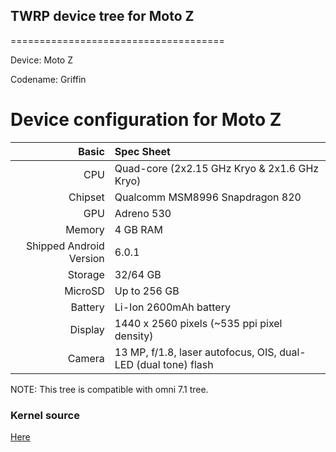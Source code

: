## TWRP device tree for Moto Z
=====================================

Device: Moto Z

Codename: Griffin

Device configuration for Moto Z
=====================================

Basic   | Spec Sheet
-------:|:-------------------------
CPU     | Quad-core (2x2.15 GHz Kryo & 2x1.6 GHz Kryo)
Chipset | Qualcomm MSM8996 Snapdragon 820
GPU     | Adreno 530
Memory  | 4 GB RAM
Shipped Android Version | 6.0.1
Storage | 32/64 GB
MicroSD | Up to 256 GB
Battery | Li-Ion 2600mAh battery
Display | 1440 x 2560 pixels (~535 ppi pixel density)
Camera  | 13 MP, f/1.8, laser autofocus, OIS, dual-LED (dual tone) flash

NOTE: This tree is compatible with omni 7.1 tree.

### Kernel source

[Here](https://github.com/kaneawk/android_kernel_motorola_msm8996)